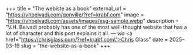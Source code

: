 +++
title = "The webiste as a book"
external_url = "https://vhbelvadi.com/gonville/?ref=krabf.com"
image = "https://vhbelvadi.com/assets/images/esg-sample.webp"
description = "V.H. Belvadi probably has one of the most well-thought website that has a lot of character and this post explains it all. — <em>via</em> <a href=\"https://chrisglass.com/?ref=krabf.com\">Chris Glass</a>"
date = 2025-03-19
slug = "the-website-as-a-book"
+++